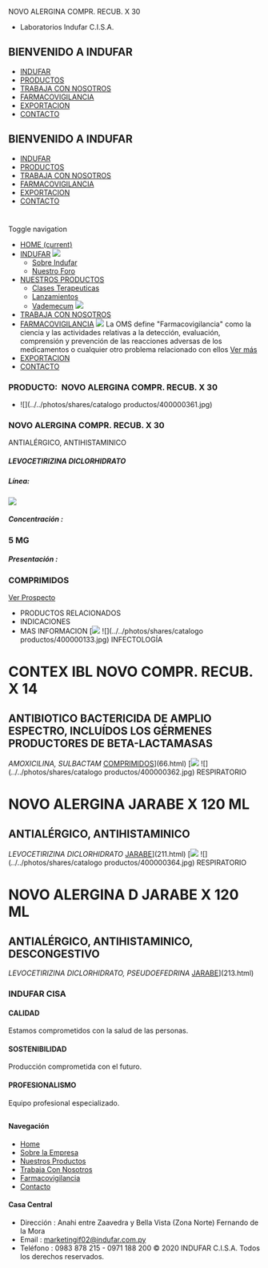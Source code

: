NOVO ALERGINA COMPR. RECUB. X 30
- Laboratorios Indufar C.I.S.A.
## BIENVENIDO A INDUFAR
* [INDUFAR](210.html#)
* [PRODUCTOS](210.html#)
* [TRABAJA CON NOSOTROS](210.html#)
* [FARMACOVIGILANCIA](210.html#)
* [EXPORTACION](210.html#)
* [CONTACTO](210.html#)
## BIENVENIDO A INDUFAR
* [INDUFAR](../../index.html)
* [PRODUCTOS](../../productos.html)
* [TRABAJA CON NOSOTROS](../../trabaja_con_nosotros.html)
* [FARMACOVIGILANCIA](../../farmacovigilancia.html)
* [EXPORTACION](../../exportacion.html)
* [CONTACTO](../../contacto.html)
# 
Toggle navigation
* [HOME (current)](../../index.html)
* [INDUFAR](210.html#) 
  [![ ](../../photos/shares/Sistema/Menu/indufar_menul.jpg)](../../institucional.html)
  - [Sobre Indufar](../../institucional.html)
  - [Nuestro Foro](../../blog.html)
* [NUESTROS PRODUCTOS](210.html#) 
  - [Clases Terapeuticas](../clases_terapeuticas.html)
  - [Lanzamientos](../lanzamientos.html)
  - [Vademecum](../../productos.html)
  [![ ](../../photos/shares/Sistema/Menu/productos.png)](../../productos.html)
* [TRABAJA CON NOSOTROS](../../trabaja_con_nosotros.html)
* [FARMACOVIGILANCIA](210.html#) 
  [![ ](../../photos/shares/Sistema/Menu/TUBOS.png)](../../farmacovigilancia.html)
  La OMS define "Farmacovigilancia" como la ciencia y las actividades relativas a la detección, evaluación, comprensión y prevención de las reacciones adversas de los medicamentos o cualquier otro problema relacionado con ellos
  [Ver más](../../farmacovigilancia.html)
* [EXPORTACION](../../exportacion.html)
* [CONTACTO](../../contacto.html)
### PRODUCTO:  NOVO ALERGINA COMPR. RECUB. X 30
* ![](../../photos/shares/catalogo productos/400000361.jpg)
### **NOVO ALERGINA COMPR. RECUB. X 30**
ANTIALÉRGICO, ANTIHISTAMINICO
##### **LEVOCETIRIZINA DICLORHIDRATO**
##### **Línea:**
[![](../../photos/shares/Laboratorios/lab_medical.png)](../linea/2.html)
##### **Concentración :**
### 5 MG
##### **Presentación :**
### COMPRIMIDOS
[Ver Prospecto](https://www.indufar.com.py/files/shares/prospectos/400000361.pdf)
* PRODUCTOS RELACIONADOS
* INDICACIONES
* MAS INFORMACION
[![](../../photos/shares/Laboratorios/lab_indufar.png)
![](../../photos/shares/catalogo productos/400000133.jpg)
INFECTOLOGÍA
# CONTEX IBL NOVO COMPR. RECUB. X 14
## ANTIBIOTICO BACTERICIDA DE AMPLIO ESPECTRO, INCLUÍDOS LOS GÉRMENES PRODUCTORES DE BETA-LACTAMASAS
*AMOXICILINA, SULBACTAM*
[COMPRIMIDOS](210.html#)](66.html)
[![](../../photos/shares/Laboratorios/lab_medical.png)
![](../../photos/shares/catalogo productos/400000362.jpg)
RESPIRATORIO
# NOVO ALERGINA JARABE X 120 ML
## ANTIALÉRGICO, ANTIHISTAMINICO
*LEVOCETIRIZINA DICLORHIDRATO*
[JARABE](210.html#)](211.html)
[![](../../photos/shares/Laboratorios/lab_medical.png)
![](../../photos/shares/catalogo productos/400000364.jpg)
RESPIRATORIO
# NOVO ALERGINA D JARABE X 120 ML
## ANTIALÉRGICO, ANTIHISTAMINICO, DESCONGESTIVO
*LEVOCETIRIZINA DICLORHIDRATO, PSEUDOEFEDRINA*
[JARABE](210.html#)](213.html)
### INDUFAR CISA
#### CALIDAD
Estamos comprometidos con la salud de las personas.
#### SOSTENIBILIDAD
Producción comprometida con el futuro.
#### PROFESIONALISMO
Equipo profesional especializado.
## 
#### Navegación
* [Home](../../index.html)
* [Sobre la Empresa](../../institucional.html)
* [Nuestros Productos](../../productos.html)
* [Trabaja Con Nosotros](../../trabaja_con_nosotros.html)
* [Farmacovigilancia](../../farmacovigilancia.html)
* [Contacto](../../contacto.html)
#### Casa Central
* Dirección : Anahi entre Zaavedra y Bella Vista (Zona Norte) Fernando de la Mora
* Email : [marketingif02@indufar.com.py](mailto:marketingif02@indufar.com.py)
* Teléfono : 0983 878 215 - 0971 188 200
© 2020 INDUFAR C.I.S.A. Todos los derechos reservados.